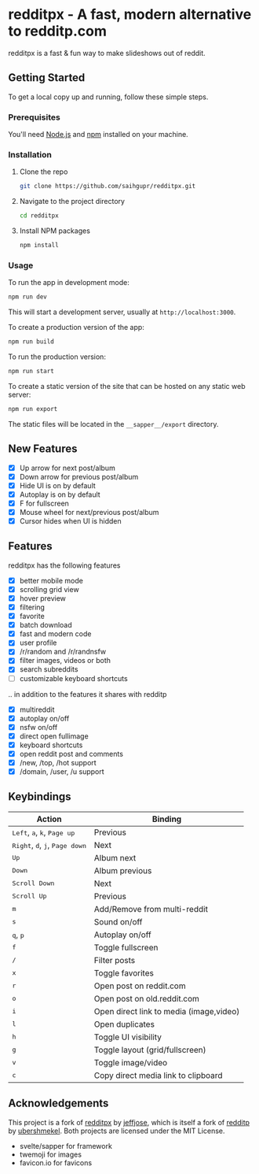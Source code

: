 

# redditpx - A fast, modern alternative to redditp.com

redditpx is a fast & fun way to make slideshows out of reddit.

## Getting Started

To get a local copy up and running, follow these simple steps.

### Prerequisites

You'll need [Node.js](https://nodejs.org/) and [npm](https://www.npmjs.com/get-npm) installed on your machine.

### Installation

1. Clone the repo
   ```sh
   git clone https://github.com/saihgupr/redditpx.git
   ```
2. Navigate to the project directory
   ```sh
   cd redditpx
   ```
3. Install NPM packages
   ```sh
   npm install
   ```

### Usage

To run the app in development mode:
```sh
npm run dev
```
This will start a development server, usually at `http://localhost:3000`.

To create a production version of the app:
```sh
npm run build
```

To run the production version:
```sh
npm run start
```

To create a static version of the site that can be hosted on any static web server:
```sh
npm run export
```
The static files will be located in the `__sapper__/export` directory.

## New Features

- [x] Up arrow for next post/album
- [x] Down arrow for previous post/album
- [x] Hide UI is on by default
- [x] Autoplay is on by default
- [x] F for fullscreen
- [x] Mouse wheel for next/previous post/album
- [x] Cursor hides when UI is hidden

## Features

redditpx has the following features

- [x] better mobile mode
- [x] scrolling grid view
- [x] hover preview
- [x] filtering
- [x] favorite
- [x] batch download
- [x] fast and modern code
- [x] user profile
- [x] /r/random and /r/randnsfw
- [x] filter images, videos or both
- [x] search subreddits
- [ ] customizable keyboard shortcuts

.. in addition to the features it shares with redditp

- [x] multireddit
- [x] autoplay on/off
- [x] nsfw on/off
- [x] direct open fullimage
- [x] keyboard shortcuts
- [x] open reddit post and comments
- [x] /new, /top, /hot support
- [x] /domain, /user, /u support

## Keybindings

| Action                                                             | Binding                                 |
| ------------------------------------------------------------------ | --------------------------------------- |
| <kbd>Left</kbd>, <kbd>a</kbd>, <kbd>k</kbd>, <kbd>Page up</kbd>    | Previous                                |
| <kbd>Right</kbd>, <kbd>d</kbd>, <kbd>j</kbd>, <kbd>Page down</kbd> | Next                                    |
| <kbd>Up</kbd>                                                      | Album next                              |
| <kbd>Down</kbd>                                                    | Album previous                          |
| <kbd>Scroll Down</kbd>                                             | Next                                    |
| <kbd>Scroll Up</kbd>                                               | Previous                                |
| <kbd>m</kbd>                                                       | Add/Remove from multi-reddit            |
| <kbd>s</kbd>                                                       | Sound on/off                            |
| <kbd>q</kbd>, <kbd>p</kbd>                                         | Autoplay on/off                         |
| <kbd>f</kbd>                                                       | Toggle fullscreen                       |
| <kbd>/</kbd>                                                       | Filter posts                            |
| <kbd>x</kbd>                                                       | Toggle favorites                        |
| <kbd>r</kbd>                                                       | Open post on reddit.com                 |
| <kbd>o</kbd>                                                       | Open post on old.reddit.com             |
| <kbd>i</kbd>                                                       | Open direct link to media (image,video) |
| <kbd>l</kbd>                                                       | Open duplicates                         |
| <kbd>h</kbd>                                                       | Toggle UI visibility                    |
| <kbd>g</kbd>                                                       | Toggle layout (grid/fullscreen)         |
| <kbd>v</kbd>                                                       | Toggle image/video                      |
| <kbd>c</kbd>                                                       | Copy direct media link to clipboard     |

## Acknowledgements

This project is a fork of [redditpx](https://github.com/jeffjose/redditpx) by [jeffjose](https://github.com/jeffjose), which is itself a fork of [redditp](https://github.com/ubershmekel/redditp) by [ubershmekel](https://github.com/ubershmekel). Both projects are licensed under the MIT License.

- svelte/sapper for framework
- twemoji for images
- favicon.io for favicons
